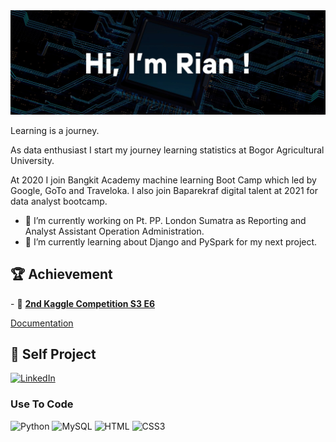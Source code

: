 <img src="https://github.com/RianFerian/rianferian/blob/main/Rian%20Profile.jpg">

Learning is a journey.

As data enthusiast I start my journey learning statistics at Bogor Agricultural University. 

At 2020 I join Bangkit Academy machine learning Boot Camp which led by Google, GoTo and Traveloka. 
I also join Baparekraf digital talent at 2021 for data analyst bootcamp.

- 🔭 I’m currently working on Pt. PP. London Sumatra as Reporting and Analyst Assistant Operation Administration.
- 🌱 I’m currently learning about Django and PySpark for my next project.

## 🏆 Achievement

<p>- 🥈 <strong><a href="https://www.kaggle.com/competitions/playground-series-s3e6/leaderboard?tab=public">2nd Kaggle Competition S3 E6</a></strong></p>
<p><a href="https://www.linkedin.com/posts/rian-ferian_kaggle-s3e6-solution-activity-7034855270157598720-r5Xb?utm_source=share&utm_medium=member_desktop"> Documentation</a></p>

## 🚀 Self Project



[![LinkedIn](https://img.shields.io/badge/linkedin-%230077B5.svg?style=for-the-badge&logo=linkedin&logoColor=white)](https://www.linkedin.com/in/rian-ferian/)

### Use To Code

![Python](https://img.shields.io/badge/-Python-FFE052?style=for-the-badge&logo=Python)
![MySQL](https://img.shields.io/badge/-MySQL-black?style=for-the-badge&logo=mysql)
![HTML](https://img.shields.io/badge/HTML5-E34F26?style=for-the-badge&logo=html5&logoColor=white)
![CSS3](https://img.shields.io/badge/CSS3-1572B6?style=for-the-badge&logo=css3&logoColor=white)

<!--
**RianFerian/rianferian** is a ✨ _special_ ✨ repository because its `README.md` (this file) appears on your GitHub profile.

Here are some ideas to get you started:

- 🔭 I’m currently working on ...
- 🌱 I’m currently learning ...
- 👯 I’m looking to collaborate on ...
- 🤔 I’m looking for help with ...
- 💬 Ask me about ...
- 📫 How to reach me: ...
- 😄 Pronouns: ...
- ⚡ Fun fact: ...
-->
